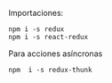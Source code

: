 Importaciones:

```shell
npm i -s redux
npm i -s react-redux
```

Para acciones asíncronas
```
npm  i -s redux-thunk
```

